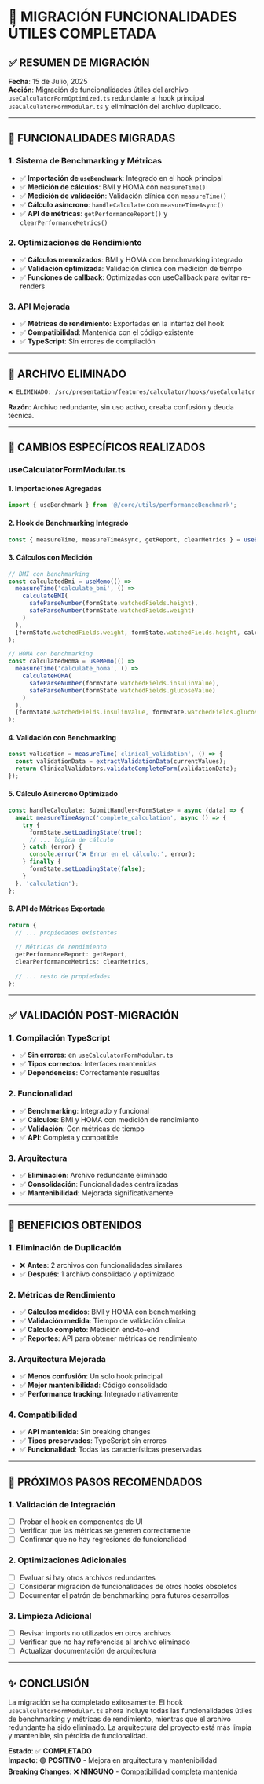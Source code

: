 # 🚀 MIGRACIÓN FUNCIONALIDADES ÚTILES COMPLETADA

## ✅ **RESUMEN DE MIGRACIÓN**

**Fecha**: 15 de Julio, 2025  
**Acción**: Migración de funcionalidades útiles del archivo `useCalculatorFormOptimized.ts` redundante al hook principal `useCalculatorFormModular.ts` y eliminación del archivo duplicado.

---

## 🔄 **FUNCIONALIDADES MIGRADAS**

### **1. Sistema de Benchmarking y Métricas**
- ✅ **Importación de `useBenchmark`**: Integrado en el hook principal
- ✅ **Medición de cálculos**: BMI y HOMA con `measureTime()`
- ✅ **Medición de validación**: Validación clínica con `measureTime()`
- ✅ **Cálculo asíncrono**: `handleCalculate` con `measureTimeAsync()`
- ✅ **API de métricas**: `getPerformanceReport()` y `clearPerformanceMetrics()`

### **2. Optimizaciones de Rendimiento**
- ✅ **Cálculos memoizados**: BMI y HOMA con benchmarking integrado
- ✅ **Validación optimizada**: Validación clínica con medición de tiempo
- ✅ **Funciones de callback**: Optimizadas con useCallback para evitar re-renders

### **3. API Mejorada**
- ✅ **Métricas de rendimiento**: Exportadas en la interfaz del hook
- ✅ **Compatibilidad**: Mantenida con el código existente
- ✅ **TypeScript**: Sin errores de compilación

---

## 📁 **ARCHIVO ELIMINADO**

```bash
❌ ELIMINADO: /src/presentation/features/calculator/hooks/useCalculatorFormOptimized.ts
```

**Razón**: Archivo redundante, sin uso activo, creaba confusión y deuda técnica.

---

## 🔧 **CAMBIOS ESPECÍFICOS REALIZADOS**

### **useCalculatorFormModular.ts**

#### **1. Importaciones Agregadas**
```typescript
import { useBenchmark } from '@/core/utils/performanceBenchmark';
```

#### **2. Hook de Benchmarking Integrado**
```typescript
const { measureTime, measureTimeAsync, getReport, clearMetrics } = useBenchmark();
```

#### **3. Cálculos con Medición**
```typescript
// BMI con benchmarking
const calculatedBmi = useMemo(() => 
  measureTime('calculate_bmi', () => 
    calculateBMI(
      safeParseNumber(formState.watchedFields.height),
      safeParseNumber(formState.watchedFields.weight)
    )
  ), 
  [formState.watchedFields.weight, formState.watchedFields.height, calculateBMI]
);

// HOMA con benchmarking
const calculatedHoma = useMemo(() => 
  measureTime('calculate_homa', () =>
    calculateHOMA(
      safeParseNumber(formState.watchedFields.insulinValue), 
      safeParseNumber(formState.watchedFields.glucoseValue)
    )
  ), 
  [formState.watchedFields.insulinValue, formState.watchedFields.glucoseValue, calculateHOMA]
);
```

#### **4. Validación con Benchmarking**
```typescript
const validation = measureTime('clinical_validation', () => {
  const validationData = extractValidationData(currentValues);
  return ClinicalValidators.validateCompleteForm(validationData);
});
```

#### **5. Cálculo Asíncrono Optimizado**
```typescript
const handleCalculate: SubmitHandler<FormState> = async (data) => {
  await measureTimeAsync('complete_calculation', async () => {
    try {
      formState.setLoadingState(true);
      // ... lógica de cálculo
    } catch (error) {
      console.error('❌ Error en el cálculo:', error);
    } finally {
      formState.setLoadingState(false);
    }
  }, 'calculation');
};
```

#### **6. API de Métricas Exportada**
```typescript
return {
  // ... propiedades existentes
  
  // Métricas de rendimiento
  getPerformanceReport: getReport,
  clearPerformanceMetrics: clearMetrics,
  
  // ... resto de propiedades
};
```

---

## ✅ **VALIDACIÓN POST-MIGRACIÓN**

### **1. Compilación TypeScript**
- ✅ **Sin errores**: en `useCalculatorFormModular.ts`
- ✅ **Tipos correctos**: Interfaces mantenidas
- ✅ **Dependencias**: Correctamente resueltas

### **2. Funcionalidad**
- ✅ **Benchmarking**: Integrado y funcional
- ✅ **Cálculos**: BMI y HOMA con medición de rendimiento
- ✅ **Validación**: Con métricas de tiempo
- ✅ **API**: Completa y compatible

### **3. Arquitectura**
- ✅ **Eliminación**: Archivo redundante eliminado
- ✅ **Consolidación**: Funcionalidades centralizadas
- ✅ **Mantenibilidad**: Mejorada significativamente

---

## 🎯 **BENEFICIOS OBTENIDOS**

### **1. Eliminación de Duplicación**
- ❌ **Antes**: 2 archivos con funcionalidades similares
- ✅ **Después**: 1 archivo consolidado y optimizado

### **2. Métricas de Rendimiento**
- ✅ **Cálculos medidos**: BMI y HOMA con benchmarking
- ✅ **Validación medida**: Tiempo de validación clínica
- ✅ **Cálculo completo**: Medición end-to-end
- ✅ **Reportes**: API para obtener métricas de rendimiento

### **3. Arquitectura Mejorada**
- ✅ **Menos confusión**: Un solo hook principal
- ✅ **Mejor mantenibilidad**: Código consolidado
- ✅ **Performance tracking**: Integrado nativamente

### **4. Compatibilidad**
- ✅ **API mantenida**: Sin breaking changes
- ✅ **Tipos preservados**: TypeScript sin errores
- ✅ **Funcionalidad**: Todas las características preservadas

---

## 🔮 **PRÓXIMOS PASOS RECOMENDADOS**

### **1. Validación de Integración**
- [ ] Probar el hook en componentes de UI
- [ ] Verificar que las métricas se generen correctamente
- [ ] Confirmar que no hay regresiones de funcionalidad

### **2. Optimizaciones Adicionales**
- [ ] Evaluar si hay otros archivos redundantes
- [ ] Considerar migración de funcionalidades de otros hooks obsoletos
- [ ] Documentar el patrón de benchmarking para futuros desarrollos

### **3. Limpieza Adicional**
- [ ] Revisar imports no utilizados en otros archivos
- [ ] Verificar que no hay referencias al archivo eliminado
- [ ] Actualizar documentación de arquitectura

---

## ✨ **CONCLUSIÓN**

La migración se ha completado exitosamente. El hook `useCalculatorFormModular.ts` ahora incluye todas las funcionalidades útiles de benchmarking y métricas de rendimiento, mientras que el archivo redundante ha sido eliminado. La arquitectura del proyecto está más limpia y mantenible, sin pérdida de funcionalidad.

**Estado**: ✅ **COMPLETADO**  
**Impacto**: 🟢 **POSITIVO** - Mejora en arquitectura y mantenibilidad  
**Breaking Changes**: ❌ **NINGUNO** - Compatibilidad completa mantenida
